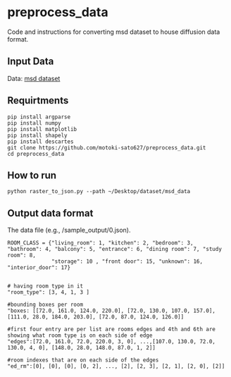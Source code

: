 # preprocess_data


Code and instructions for converting msd dataset to house diffusion data format. 


 

Input Data
------
Data: [msd dataset](https://www.kaggle.com/datasets/caspervanengelenburg/modified-swiss-dwellings) 
<br/>
 
Requirtments
------
   
```
pip install argparse
pip install numpy
pip install matplotlib
pip install shapely
pip install descartes
git clone https://github.com/motoki-sato627/preprocess_data.git
cd preprocess_data

```

How to run
------
  
```python raster_to_json.py --path ~/Desktop/dataset/msd_data```

Output data format
------

The data file (e.g., /sample_output/0.json).

```
ROOM_CLASS = {"living_room": 1, "kitchen": 2, "bedroom": 3, "bathroom": 4, "balcony": 5, "entrance": 6, "dining room": 7, "study room": 8,
              "storage": 10 , "front door": 15, "unknown": 16, "interior_door": 17}
              
              
# having room type in it
"room_type": [3, 4, 1, 3 ]

#bounding boxes per room        
"boxes: [[72.0, 161.0, 124.0, 220.0], [72.0, 130.0, 107.0, 157.0], [111.0, 28.0, 184.0, 203.0], [72.0, 87.0, 124.0, 126.0]] 

#first four entry are per list are rooms edges and 4th and 6th are showing what room type is on each side of edge 
"edges":[72.0, 161.0, 72.0, 220.0, 3, 0], ...,[107.0, 130.0, 72.0, 130.0, 4, 0], [148.0, 28.0, 148.0, 87.0, 1, 2]] 

#room indexes that are on each side of the edges
"ed_rm":[0], [0], [0], [0, 2], ..., [2], [2, 3], [2, 1], [2, 0], [2]] 
```
